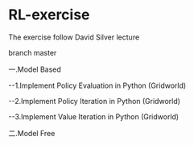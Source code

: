 # RL-exercise
The exercise follow David Silver lecture

branch master


一.Model Based


--1.Implement Policy Evaluation in Python (Gridworld)



--2.Implement Policy Iteration in Python (Gridworld)



--3.Implement Value Iteration in Python (Gridworld)




二.Model Free
